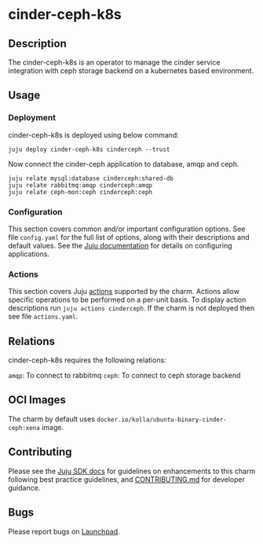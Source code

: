 # cinder-ceph-k8s

## Description

The cinder-ceph-k8s is an operator to manage the cinder service 
integration with ceph storage backend on a kubernetes based
environment.

## Usage

### Deployment

cinder-ceph-k8s is deployed using below command:

    juju deploy cinder-ceph-k8s cinderceph --trust

Now connect the cinder-ceph application to database, amqp and ceph.

    juju relate mysql:database cinderceph:shared-db
    juju relate rabbitmq:amqp cinderceph:amqp
    juju relate ceph-mon:ceph cinderceph:ceph

### Configuration

This section covers common and/or important configuration options. See file
`config.yaml` for the full list of options, along with their descriptions and
default values. See the [Juju documentation][juju-docs-config-apps] for details
on configuring applications.

### Actions

This section covers Juju [actions][juju-docs-actions] supported by the charm.
Actions allow specific operations to be performed on a per-unit basis. To
display action descriptions run `juju actions cinderceph`. If the charm is not
deployed then see file `actions.yaml`.

## Relations

cinder-ceph-k8s requires the following relations:

`amqp`: To connect to rabbitmq
`ceph`: To connect to ceph storage backend

## OCI Images

The charm by default uses `docker.io/kolla/ubuntu-binary-cinder-ceph:xena` image.

## Contributing

Please see the [Juju SDK docs](https://juju.is/docs/sdk) for guidelines
on enhancements to this charm following best practice guidelines, and
[CONTRIBUTING.md](contributors-guide) for developer guidance.

## Bugs

Please report bugs on [Launchpad][lp-bugs-charm-cinder-ceph-k8s].

<!-- LINKS -->

[contributors-guide]: https://github.com/openstack-charmers/charm-cinder-ceph-operator/blob/main/CONTRIBUTING.md
[juju-docs-actions]: https://jaas.ai/docs/actions
[juju-docs-config-apps]: https://juju.is/docs/configuring-applications
[lp-bugs-charm-cinder-ceph-k8s]: https://bugs.launchpad.net/charm-cinder-ceph-k8s/+filebug
